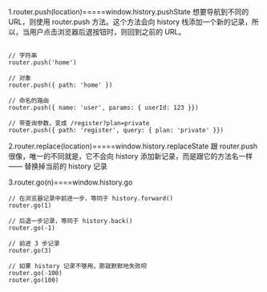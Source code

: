 1.router.push(location)=====window.history.pushState
想要导航到不同的 URL，则使用 router.push 方法。这个方法会向 history 栈添加一个新的记录，所以，当用户点击浏览器后退按钮时，则回到之前的 URL。

```

// 字符串
router.push('home')
 
// 对象
router.push({ path: 'home' })
 
// 命名的路由
router.push({ name: 'user', params: { userId: 123 }})
 
// 带查询参数，变成 /register?plan=private
router.push({ path: 'register', query: { plan: 'private' }})

```

 

2.router.replace(location)=====window.history.replaceState
跟 router.push 很像，唯一的不同就是，它不会向 history 添加新记录，而是跟它的方法名一样 —— 替换掉当前的 history 记录

 

3.router.go(n)====window.history.go

```
// 在浏览器记录中前进一步，等同于 history.forward()
router.go(1)
 
// 后退一步记录，等同于 history.back()
router.go(-1)
 
// 前进 3 步记录
router.go(3)
 
// 如果 history 记录不够用，那就默默地失败呗
router.go(-100)
router.go(100)

```